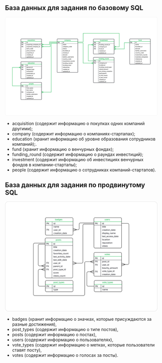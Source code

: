 ## База данных для задания по базовому SQL
![bd](https://github.com/Strangervl/Yandex-DA/blob/main/6.SQL/sql_1.png)

* acquisition (cодержит информацию о покупках одних компаний другими);
* company (cодержит информацию о компаниях-стартапах);
* education (хранит информацию об уровне образования сотрудников компаний);.
* fund (хранит информацию о венчурных фондах);
* funding_round (содержит информацию о раундах инвестиций);
* investment (cодержит информацию об инвестициях венчурных фондов в компании-стартапы);
* people (cодержит информацию о сотрудниках компаний-стартапов).

## База данных для задания по продвинутому SQL
![bd](https://github.com/Strangervl/Yandex-DA/blob/main/6.SQL/sql_2.png)
* badges (хранит информацию о значках, которые присуждаются за разные достижения),
* post_types (содержит информацию о типе постов),
* posts (содержит информацию о постах),
* users (содержит информацию о пользователях),
* vote_types (содержит информацию о метках, которые пользователи ставят посту),
* votes (cодержит информацию о голосах за посты).
